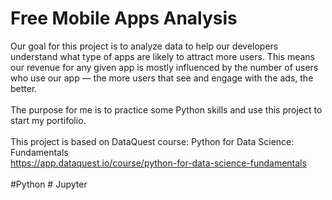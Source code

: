 # Free Mobile Apps Analysis
Our goal for this project is to analyze data to help our developers understand what type of apps are likely to attract more users. This means our revenue for any given app is mostly influenced by the number of users who use our app — the more users that see and engage with the ads, the better.  <br/><br/>
The purpose for me is to practice some Python skills and use this project to start my portifolio. <br/> <br/>
This project is based on DataQuest course: Python for Data Science: Fundamentals <br/>
https://app.dataquest.io/course/python-for-data-science-fundamentals<br/><br/>
#Python # Jupyter

